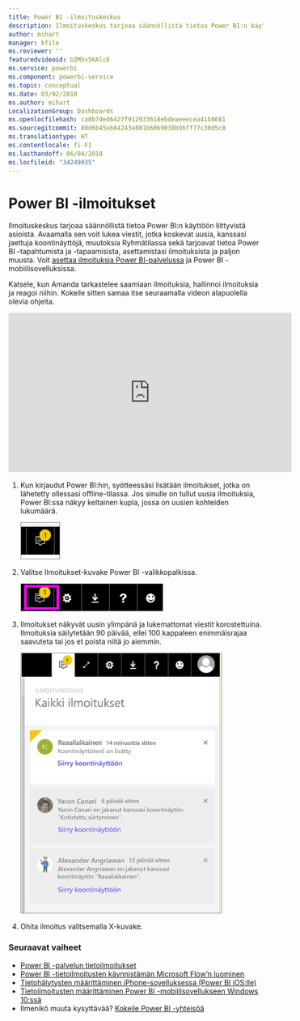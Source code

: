 ```yaml
---
title: Power BI -ilmoituskeskus
description: Ilmoituskeskus tarjoaa säännöllistä tietoa Power BI:n käyttöön liittyvistä asioista.
author: mihart
manager: kfile
ms.reviewer: ''
featuredvideoid: bZMSv5KAlcE
ms.service: powerbi
ms.component: powerbi-service
ms.topic: conceptual
ms.date: 03/02/2018
ms.author: mihart
LocalizationGroup: Dashboards
ms.openlocfilehash: ca8b7ded6427f912933618ebdeaeeecea41b8681
ms.sourcegitcommit: 80d6b45eb84243e801b60b9038b9bff77c30d5c8
ms.translationtype: HT
ms.contentlocale: fi-FI
ms.lasthandoff: 06/04/2018
ms.locfileid: "34249935"
---
```

# <a name="power-bi-notifications"></a>Power BI -ilmoitukset
Ilmoituskeskus tarjoaa säännöllistä tietoa Power BI:n käyttöön liittyvistä asioista. Avaamalla sen voit lukea viestit, jotka koskevat uusia, kanssasi jaettuja koontinäyttöjä, muutoksia Ryhmätilassa sekä tarjoavat tietoa Power BI -tapahtumista ja -tapaamisista, asettamistasi ilmoituksista ja paljon muusta. Voit [asettaa ilmoituksia Power BI-palvelussa](service-set-data-alerts.md) ja Power BI -mobiilisovelluksissa.

Katsele, kun Amanda tarkastelee saamiaan ilmoituksia, hallinnoi ilmoituksia ja reagoi niihin. Kokeile sitten samaa itse seuraamalla videon alapuolella olevia ohjeita.

<iframe width="560" height="315" src="https://www.youtube.com/embed/bZMSv5KAlcE" frameborder="0" allowfullscreen></iframe>


1. Kun kirjaudut Power BI:hin, syötteessäsi lisätään ilmoitukset, jotka on lähetetty ollessasi offline-tilassa. Jos sinulle on tullut uusia ilmoituksia, Power BI:ssa näkyy keltainen kupla, jossa on uusien kohteiden lukumäärä.
   
   ![uusi Ilmoitus-ikkuna](media/service-notification-center/power-bi-new-notification.png)
2. Valitse Ilmoitukset-kuvake Power BI -valikkopalkissa.
   
   ![ylävalikkopalkki, jossa on Ilmoitukset valittuna](media/service-notification-center/power-bi-notifications-icon.png)
3. Ilmoitukset näkyvät uusin ylimpänä ja lukemattomat viestit korostettuina. Ilmoituksia säilytetään 90 päivää, ellei 100 kappaleen enimmäisrajaa saavuteta tai jos et poista niitä jo aiemmin.
   
   ![Ilmoituskeskus](media/service-notification-center/power-bi-notifications.png)
4. Ohita ilmoitus valitsemalla X-kuvake.

### <a name="next-steps"></a>Seuraavat vaiheet
* [Power BI -palvelun tietoilmoitukset](service-set-data-alerts.md)
* [Power BI -tietoilmoitusten käynnistämän Microsoft Flow’n luominen](service-flow-integration.md)
* [Tietohälytysten määrittäminen iPhone-sovelluksessa (Power BI iOS:lle)](mobile-set-data-alerts-in-the-mobile-apps.md)
* [Tietoilmoitusten määrittäminen Power BI -mobiilisovellukseen Windows 10:ssä](mobile-set-data-alerts-in-the-mobile-apps.md)
* Ilmenikö muuta kysyttävää? [Kokeile Power BI -yhteisöä](http://community.powerbi.com/)

